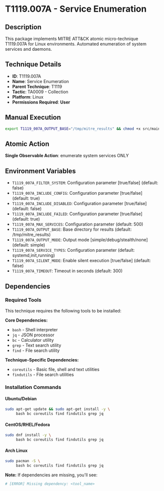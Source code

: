 # T1119.007A - Service Enumeration

## Description
This package implements MITRE ATT&CK atomic micro-technique T1119.007A for Linux environments. Automated enumeration of system services and daemons.

## Technique Details
- **ID**: T1119.007A
- **Name**: Service Enumeration
- **Parent Technique**: T1119
- **Tactic**: TA0009 - Collection
- **Platform**: Linux
- **Permissions Required**: **User**

## Manual Execution
```bash
export T1119_007A_OUTPUT_BASE="/tmp/mitre_results" && chmod +x src/main.sh && ./src/main.sh
```

## Atomic Action
**Single Observable Action**: enumerate system services ONLY

## Environment Variables
- `T1119_007A_FILTER_SYSTEM`: Configuration parameter [true/false] (default: false)
- `T1119_007A_INCLUDE_CONFIG`: Configuration parameter [true/false] (default: true)
- `T1119_007A_INCLUDE_DISABLED`: Configuration parameter [true/false] (default: false)
- `T1119_007A_INCLUDE_FAILED`: Configuration parameter [true/false] (default: true)
- `T1119_007A_MAX_SERVICES`: Configuration parameter (default: 500)
- `T1119_007A_OUTPUT_BASE`: Base directory for results (default: /tmp/mitre_results)
- `T1119_007A_OUTPUT_MODE`: Output mode [simple/debug/stealth/none] (default: simple)
- `T1119_007A_SERVICE_TYPES`: Configuration parameter (default: systemd,init,running)
- `T1119_007A_SILENT_MODE`: Enable silent execution [true/false] (default: false)
- `T1119_007A_TIMEOUT`: Timeout in seconds (default: 300)

## Dependencies

### Required Tools
This technique requires the following tools to be installed:

**Core Dependencies:**
- `bash` - Shell interpreter
- `jq` - JSON processor  
- `bc` - Calculator utility
- `grep` - Text search utility
- `find` - File search utility

**Technique-Specific Dependencies:**
- `coreutils` - Basic file, shell and text utilities
- `findutils` - File search utilities

### Installation Commands

#### Ubuntu/Debian
```bash
sudo apt-get update && sudo apt-get install -y \
     bash bc coreutils find findutils grep jq
```

#### CentOS/RHEL/Fedora  
```bash
sudo dnf install -y \
     bash bc coreutils find findutils grep jq
```

#### Arch Linux
```bash
sudo pacman -S \
     bash bc coreutils find findutils grep jq
```

**Note:** If dependencies are missing, you'll see:
```bash
# [ERROR] Missing dependency: <tool_name>
```

